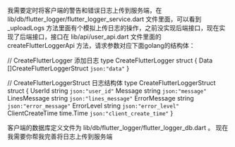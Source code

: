 


我需要定时将客户端的警告和错误日志上传到服务端，在 lib/db/flutter_logger/flutter_logger_service.dart 文件里面，可以看到 _uploadLogs 方法里面有个模拟上传日志的操作，之前没实现后端接口，现在实现了后端接口，接口在 lib/api/user_api.dart 文件里面的 createFlutterLoggerApi 方法，请求参数对应下面golang的结构体：

// CreateFlutterLogger 添加日志
type CreateFlutterLogger struct {
Data []CreateFlutterLoggerStruct `json:"data"`
}

// CreateFlutterLoggerStruct 日志结构体
type CreateFlutterLoggerStruct struct {
UserId           string    `json:"user_id"`
Message          string    `json:"message"`
LinesMessage     string    `json:"lines_message"`
ErrorMessage     string    `json:"error_message"`
ErrorLevel       string    `json:"error_level"`
ClientCreateTime time.Time `json:"client_create_time"`
}


客户端的数据库定义文件为 lib/db/flutter_logger/flutter_logger_db.dart 。
现在我需要你帮我完善将日志上传到服务端

